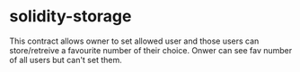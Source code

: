 # solidity-storage
This contract allows owner to set allowed user and those users can store/retreive a favourite number of their choice. Onwer can see fav number of all users but can't set them.

